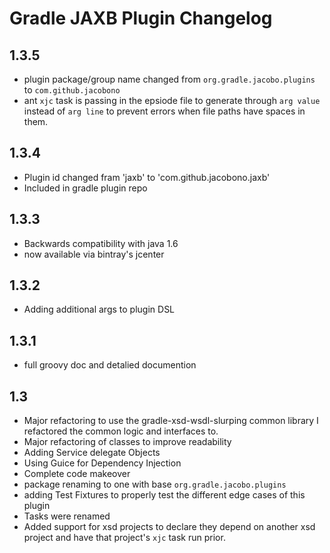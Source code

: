 # Gradle JAXB Plugin Changelog

## 1.3.5

- plugin package/group name changed from `org.gradle.jacobo.plugins`
to `com.github.jacobono`
- ant `xjc` task is passing in the epsiode file to generate through
  `arg value` instead of `arg line` to prevent errors when file paths
  have spaces in them.

## 1.3.4

- Plugin id changed fram 'jaxb' to 'com.github.jacobono.jaxb'
- Included in gradle plugin repo

## 1.3.3

- Backwards compatibility with java 1.6
- now available via bintray's jcenter

## 1.3.2

- Adding additional args to plugin DSL

## 1.3.1

- full groovy doc and detalied documention

## 1.3

- Major refactoring to use the gradle-xsd-wsdl-slurping common library
  I refactored the common logic and interfaces to. 
- Major refactoring of classes to improve readability
- Adding Service delegate Objects
- Using Guice for Dependency Injection
- Complete code makeover
- package renaming to one with base `org.gradle.jacobo.plugins`
- adding Test Fixtures to properly test the different edge cases of this plugin
- Tasks were renamed
- Added support for xsd projects to declare they depend on another xsd
  project and have that project's `xjc` task run prior. 

